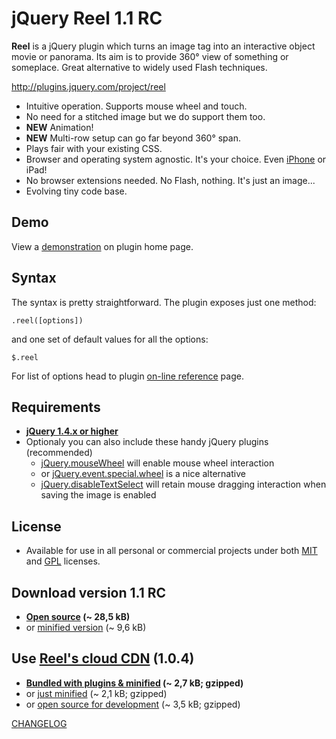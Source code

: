 
jQuery Reel 1.1 RC
==================

**Reel** is a jQuery plugin which turns an image tag into an interactive
object movie or panorama. Its aim is to provide 360° view of something or someplace.
Great alternative to widely used Flash techniques.

<http://plugins.jquery.com/project/reel>

* Intuitive operation. Supports mouse wheel and touch.
* No need for a stitched image but we do support them too.
* **NEW** Animation!
* **NEW** Multi-row setup can go far beyond 360° span.
* Plays fair with your existing CSS.
* Browser and operating system agnostic. It's your choice. Even [iPhone][iphone-test] or iPad!
* No browser extensions needed. No Flash, nothing. It's just an image...
* Evolving tiny code base.

Demo
----
View a [demonstration][demo] on plugin home page.

Syntax
------
The syntax is pretty straightforward. The plugin exposes just one method:

    .reel([options])

and one set of default values for all the options:

    $.reel

For list of options head to plugin [on-line reference][options] page.

Requirements
------------
* **[jQuery 1.4.x or higher][jquery]**
* Optionaly you can also include these handy jQuery plugins (recommended)
    * [jQuery.mouseWheel][mousewheel] will enable mouse wheel interaction
    * or [jQuery.event.special.wheel][wheel] is a nice alternative
    * [jQuery.disableTextSelect][disabletextselect] will retain mouse dragging 
interaction when saving the image is enabled

License
-------
* Available for use in all personal or commercial projects under both 
[MIT][license-mit] and [GPL][license-gpl] licenses.

Download version 1.1 RC
-----------------------
* **[Open source][source] (~ 28,5 kB)**
* or [minified version][min] (~ 9,6 kB)

Use [Reel's cloud CDN][cdn] (1.0.4)
-----------------------------------
* **[Bundled with plugins & minified][cdn-bundle] (~ 2,7 kB; gzipped)**
* or [just minified][cdn-min] (~ 2,1 kB; gzipped)
* or [open source for development][cdn-devel] (~ 3,5 kB; gzipped)

[CHANGELOG][changelog]

[demo]: http://jquery.vostrel.cz/reel#demo
[options]: http://jquery.vostrel.cz/reel#options
[changelog]: http://github.com/pisi/Reel/blob/development/CHANGELOG.markdown
[license-mit]: http://github.com/pisi/Reel/blob/development/MIT-LICENSE.txt
[license-gpl]: http://github.com/pisi/Reel/blob/development/GPL-LICENSE.txt
[jquery]: http://www.jquery.com/
[disabletextselect]: http://www.jdempster.com/category/jquery/disabletextselect/
[mousewheel]: http://github.com/brandonaaron/jquery-mousewheel
[wheel]: http://blog.threedubmedia.com/2008/08/eventspecialwheel.html
[source]: http://github.com/pisi/Reel/raw/development/jquery.reel.js
[min]: http://github.com/pisi/Reel/raw/development/jquery.reel-min.js
[iphone-test]: http://www.youtube.com/watch?v=R0hiYmVre6s
[cdn]: http://wiki.github.com/pisi/Reel/cdn
[cdn-min]: http://code.vostrel.cz/jquery.reel.js
[cdn-bundle]: http://code.vostrel.cz/jquery.reel-bundle.js
[cdn-devel]: http://code.vostrel.cz/jquery.reel-devel.js
